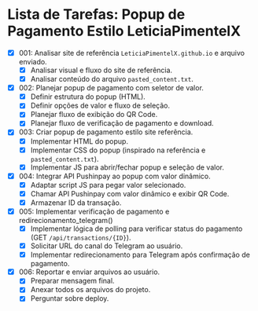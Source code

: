 # Lista de Tarefas: Popup de Pagamento Estilo LeticiaPimentelX

- [X] 001: Analisar site de referência `LeticiaPimentelX.github.io` e arquivo enviado.
    - [X] Analisar visual e fluxo do site de referência.
    - [X] Analisar conteúdo do arquivo `pasted_content.txt`.
- [X] 002: Planejar popup de pagamento com seletor de valor.
    - [X] Definir estrutura do popup (HTML).
    - [X] Definir opções de valor e fluxo de seleção.
    - [X] Planejar fluxo de exibição do QR Code.
    - [X] Planejar fluxo de verificação de pagamento e download.
- [X] 003: Criar popup de pagamento estilo site referência.
    - [X] Implementar HTML do popup.
    - [X] Implementar CSS do popup (inspirado na referência e `pasted_content.txt`).
    - [X] Implementar JS para abrir/fechar popup e seleção de valor.
- [X] 004: Integrar API Pushinpay ao popup com valor dinâmico.
    - [X] Adaptar script JS para pegar valor selecionado.
    - [X] Chamar API Pushinpay com valor dinâmico e exibir QR Code.
    - [X] Armazenar ID da transação.
- [X] 005: Implementar verificação de pagamento e redirecionamento_telegram()
    - [X] Implementar lógica de polling para verificar status do pagamento (GET `/api/transactions/{ID}`).
    - [X] Solicitar URL do canal do Telegram ao usuário.
    - [X] Implementar redirecionamento para Telegram após confirmação de pagamento.
- [X] 006: Reportar e enviar arquivos ao usuário.
    - [X] Preparar mensagem final.
    - [X] Anexar todos os arquivos do projeto.
    - [X] Perguntar sobre deploy.
